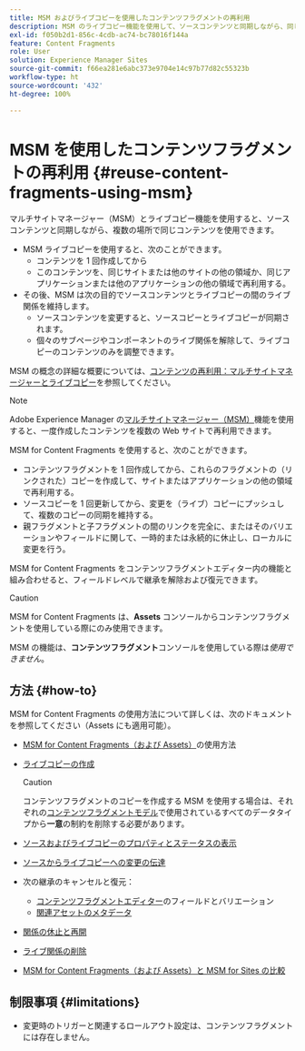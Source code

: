 ```yaml
---
title: MSM およびライブコピーを使用したコンテンツフラグメントの再利用
description: MSM のライブコピー機能を使用して、ソースコンテンツと同期しながら、同じまたは類似のコンテンツフラグメントコンテンツを複数の場所で使用する方法について説明します。
exl-id: f050b2d1-856c-4cdb-ac74-bc78016f144a
feature: Content Fragments
role: User
solution: Experience Manager Sites
source-git-commit: f66ea281e6abc373e9704e14c97b77d82c55323b
workflow-type: ht
source-wordcount: '432'
ht-degree: 100%

---
```


# MSM を使用したコンテンツフラグメントの再利用 {#reuse-content-fragments-using-msm}

マルチサイトマネージャー（MSM）とライブコピー機能を使用すると、ソースコンテンツと同期しながら、複数の場所で同じコンテンツを使用できます。

* MSM ライブコピーを使用すると、次のことができます。
   * コンテンツを 1 回作成してから
   * このコンテンツを、同じサイトまたは他のサイトの他の領域か、同じアプリケーションまたは他のアプリケーションの他の領域で再利用する。
* その後、MSM は次の目的でソースコンテンツとライブコピーの間のライブ関係を維持します。
   * ソースコンテンツを変更すると、ソースコピーとライブコピーが同期されます。
   * 個々のサブページやコンポーネントのライブ関係を解除して、ライブコピーのコンテンツのみを調整できます。

MSM の概念の詳細な概要については、[コンテンツの再利用：マルチサイトマネージャーとライブコピー](/help/sites-cloud/administering/msm/overview.md)を参照してください。

>[!NOTE]
>
>Adobe Experience Manager の[マルチサイトマネージャー（MSM）](/help/sites-cloud/administering/msm/overview.md)機能を使用すると、一度作成したコンテンツを複数の Web サイトで再利用できます。

MSM for Content Fragments を使用すると、次のことができます。

* コンテンツフラグメントを 1 回作成してから、これらのフラグメントの（リンクされた）コピーを作成して、サイトまたはアプリケーションの他の領域で再利用する。
* ソースコピーを 1 回更新してから、変更を（ライブ）コピーにプッシュして、複数のコピーの同期を維持する。
* 親フラグメントと子フラグメントの間のリンクを完全に、またはそのバリエーションやフィールドに関して、一時的または永続的に休止し、ローカルに変更を行う。

MSM for Content Fragments をコンテンツフラグメントエディター内の機能と組み合わせると、フィールドレベルで継承を解除および復元できます。

>[!CAUTION]
>
>MSM for Content Fragments は、**Assets** コンソールからコンテンツフラグメントを使用している際にのみ使用できます。
>
>MSM の機能は、**コンテンツフラグメント**&#x200B;コンソールを使用している際は&#x200B;*使用できません*。

## 方法 {#how-to}

MSM for Content Fragments の使用方法について詳しくは、次のドキュメントを参照してください（Assets にも適用可能）。

* [MSM for Content Fragments（および Assets）](/help/assets/reuse-assets-using-msm.md)の使用方法

* [ライブコピーの作成](/help/assets/reuse-assets-using-msm.md)

  >[!CAUTION]
  >
  >コンテンツフラグメントのコピーを作成する MSM を使用する場合は、それぞれの[コンテンツフラグメントモデル](/help/assets/content-fragments/content-fragments-models.md)で使用されているすべてのデータタイプから&#x200B;**一意**&#x200B;の制約を削除する必要があります。

* [ソースおよびライブコピーのプロパティとステータスの表示](/help/assets/reuse-assets-using-msm.md#properties)
* [ソースからライブコピーへの変更の伝達](/help/assets/reuse-assets-using-msm.md#rollout-sync)
* 次の継承のキャンセルと復元：
   * [コンテンツフラグメントエディター](/help/assets/content-fragments/content-fragments-variations.md#inheritance)のフィールドとバリエーション
   * [関連アセットのメタデータ](/help/assets/content-fragments/content-fragments-variations.md#canceling-reenabling-inheritance-individual-items)
* [関係の休止と再開](/help/assets/reuse-assets-using-msm.md#suspend-resume)
* [ライブ関係の削除](/help/assets/reuse-assets-using-msm.md#detach)
* [MSM for Content Fragments（および Assets）と MSM for Sites の比較](/help/assets/reuse-assets-using-msm.md#comparison)

## 制限事項 {#limitations}

* 変更時のトリガーと関連するロールアウト設定は、コンテンツフラグメントには存在しません。
